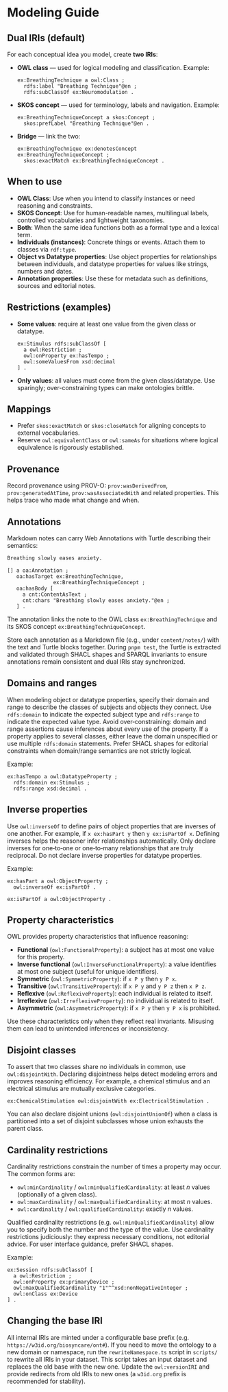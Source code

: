 # Modeling Guide

## Dual IRIs (default)

For each conceptual idea you model, create **two IRIs**:

- **OWL class** — used for logical modeling and classification. Example:
  ```ttl
  ex:BreathingTechnique a owl:Class ;
    rdfs:label "Breathing Technique"@en ;
    rdfs:subClassOf ex:Neuromodulation .
  ```
- **SKOS concept** — used for terminology, labels and navigation. Example:
  ```ttl
  ex:BreathingTechniqueConcept a skos:Concept ;
    skos:prefLabel "Breathing Technique"@en .
  ```
- **Bridge** — link the two:
  ```ttl
  ex:BreathingTechnique ex:denotesConcept ex:BreathingTechniqueConcept ;
    skos:exactMatch ex:BreathingTechniqueConcept .
  ```

## When to use

- **OWL Class**: Use when you intend to classify instances or need reasoning and constraints.
- **SKOS Concept**: Use for human-readable names, multilingual labels, controlled vocabularies and lightweight taxonomies.
- **Both**: When the same idea functions both as a formal type and a lexical term.
- **Individuals (instances)**: Concrete things or events. Attach them to classes via `rdf:type`.
- **Object vs Datatype properties**: Use object properties for relationships between individuals, and datatype properties for values like strings, numbers and dates.
- **Annotation properties**: Use these for metadata such as definitions, sources and editorial notes.

## Restrictions (examples)

- **Some values**: require at least one value from the given class or datatype.
  ```ttl
  ex:Stimulus rdfs:subClassOf [
    a owl:Restriction ;
    owl:onProperty ex:hasTempo ;
    owl:someValuesFrom xsd:decimal
  ] .
  ```
- **Only values**: all values must come from the given class/datatype. Use sparingly; over-constraining types can make ontologies brittle.

## Mappings

- Prefer `skos:exactMatch` or `skos:closeMatch` for aligning concepts to external vocabularies.
- Reserve `owl:equivalentClass` or `owl:sameAs` for situations where logical equivalence is rigorously established.

## Provenance

Record provenance using PROV-O:
`prov:wasDerivedFrom`, `prov:generatedAtTime`, `prov:wasAssociatedWith` and related properties. This helps trace who made what change and when.

## Annotations

Markdown notes can carry Web Annotations with Turtle describing their semantics:

```markdown
Breathing slowly eases anxiety.
```

```ttl
[] a oa:Annotation ;
   oa:hasTarget ex:BreathingTechnique,
               ex:BreathingTechniqueConcept ;
   oa:hasBody [
     a cnt:ContentAsText ;
     cnt:chars "Breathing slowly eases anxiety."@en ;
   ] .
```

The annotation links the note to the OWL class `ex:BreathingTechnique` and its SKOS concept `ex:BreathingTechniqueConcept`.

Store each annotation as a Markdown file (e.g., under `content/notes/`) with the text and Turtle blocks together. During `pnpm test`, the Turtle is extracted and validated through SHACL shapes and SPARQL invariants to ensure annotations remain consistent and dual IRIs stay synchronized.

## Domains and ranges

When modeling object or datatype properties, specify their domain and range to describe the classes of subjects and objects they connect. Use `rdfs:domain` to indicate the expected subject type and `rdfs:range` to indicate the expected value type. Avoid over‑constraining: domain and range assertions cause inferences about every use of the property. If a property applies to several classes, either leave the domain unspecified or use multiple `rdfs:domain` statements. Prefer SHACL shapes for editorial constraints when domain/range semantics are not strictly logical.

Example:

```ttl
ex:hasTempo a owl:DatatypeProperty ;
  rdfs:domain ex:Stimulus ;
  rdfs:range xsd:decimal .
```

## Inverse properties

Use `owl:inverseOf` to define pairs of object properties that are inverses of one another. For example, if `x ex:hasPart y` then `y ex:isPartOf x`. Defining inverses helps the reasoner infer relationships automatically. Only declare inverses for one‑to‑one or one‑to‑many relationships that are truly reciprocal. Do not declare inverse properties for datatype properties.

Example:

```ttl
ex:hasPart a owl:ObjectProperty ;
  owl:inverseOf ex:isPartOf .

ex:isPartOf a owl:ObjectProperty .
```

## Property characteristics

OWL provides property characteristics that influence reasoning:

- **Functional** (`owl:FunctionalProperty`): a subject has at most one value for this property.
- **Inverse functional** (`owl:InverseFunctionalProperty`): a value identifies at most one subject (useful for unique identifiers).
- **Symmetric** (`owl:SymmetricProperty`): if `x P y` then `y P x`.
- **Transitive** (`owl:TransitiveProperty`): if `x P y` and `y P z` then `x P z`.
- **Reflexive** (`owl:ReflexiveProperty`): each individual is related to itself.
- **Irreflexive** (`owl:IrreflexiveProperty`): no individual is related to itself.
- **Asymmetric** (`owl:AsymmetricProperty`): if `x P y` then `y P x` is prohibited.

Use these characteristics only when they reflect real invariants. Misusing them can lead to unintended inferences or inconsistency.

## Disjoint classes

To assert that two classes share no individuals in common, use `owl:disjointWith`. Declaring disjointness helps detect modeling errors and improves reasoning efficiency. For example, a chemical stimulus and an electrical stimulus are mutually exclusive categories.

```ttl
ex:ChemicalStimulation owl:disjointWith ex:ElectricalStimulation .
```

You can also declare disjoint unions (`owl:disjointUnionOf`) when a class is partitioned into a set of disjoint subclasses whose union exhausts the parent class.

## Cardinality restrictions

Cardinality restrictions constrain the number of times a property may occur. The common forms are:

- `owl:minCardinality` / `owl:minQualifiedCardinality`: at least _n_ values (optionally of a given class).
- `owl:maxCardinality` / `owl:maxQualifiedCardinality`: at most _n_ values.
- `owl:cardinality` / `owl:qualifiedCardinality`: exactly _n_ values.

Qualified cardinality restrictions (e.g. `owl:minQualifiedCardinality`) allow you to specify both the number and the type of the value. Use cardinality restrictions judiciously: they express necessary conditions, not editorial advice. For user interface guidance, prefer SHACL shapes.

Example:

```ttl
ex:Session rdfs:subClassOf [
  a owl:Restriction ;
  owl:onProperty ex:primaryDevice ;
  owl:maxQualifiedCardinality "1"^^xsd:nonNegativeInteger ;
  owl:onClass ex:Device
] .
```

## Changing the base IRI

All internal IRIs are minted under a configurable base prefix (e.g. `https://w3id.org/biosyncare/ont#`). If you need to move the ontology to a new domain or namespace, run the `rewriteNamespace.ts` script in `scripts/` to rewrite all IRIs in your dataset. This script takes an input dataset and replaces the old base with the new one. Update the `owl:versionIRI` and provide redirects from old IRIs to new ones (a `w3id.org` prefix is recommended for stability).
